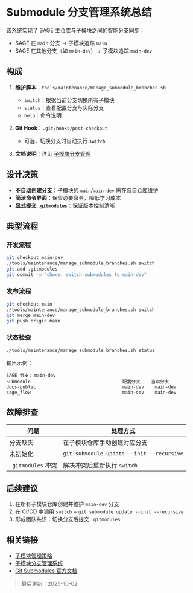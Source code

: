 # Submodule 分支管理系统总结

该系统实现了 SAGE 主仓库与子模块之间的智能分支同步：

- SAGE 在 `main` 分支 → 子模块追踪 `main`
- SAGE 在其他分支（如 `main-dev`）→ 子模块追踪 `main-dev`

## 构成

1. **维护脚本**：`tools/maintenance/manage_submodule_branches.sh`
   - `switch`：根据当前分支切换所有子模块
   - `status`：查看配置分支与实际分支
   - `help`：命令说明

2. **Git Hook**：`.git/hooks/post-checkout`
   - 可选，切换分支时自动执行 `switch`

3. **文档说明**：详见 [子模块分支管理](submodule_branch_management.md)

## 设计决策

- **不自动创建分支**：子模块的 `main`/`main-dev` 需在各自仓库维护
- **简洁命令界面**：保留必要命令，降低学习成本
- **显式提交 `.gitmodules`**：保证版本控制清晰

## 典型流程

### 开发流程
```bash
git checkout main-dev
./tools/maintenance/manage_submodule_branches.sh switch
git add .gitmodules
git commit -m "chore: switch submodules to main-dev"
```

### 发布流程
```bash
git checkout main
./tools/maintenance/manage_submodule_branches.sh switch
git merge main-dev
git push origin main
```

### 状态检查
```bash
./tools/maintenance/manage_submodule_branches.sh status
```

输出示例：
```
SAGE 分支: main-dev
Submodule                                  配置分支    当前分支
docs-public                                main-dev    main-dev
sage_flow                                  main-dev    main-dev
```

## 故障排查

| 问题 | 处理方式 |
|------|-----------|
| 分支缺失 | 在子模块仓库手动创建对应分支 |
| 未初始化 | `git submodule update --init --recursive` |
| `.gitmodules` 冲突 | 解决冲突后重新执行 `switch` |

## 后续建议

1. 在所有子模块仓库创建并维护 `main-dev` 分支
2. 在 CI/CD 中调用 `switch` + `git submodule update --init --recursive`
3. 形成团队共识：切换分支后提交 `.gitmodules`

## 相关链接

- [子模块管理策略](submodule_management.md)
- [子模块分支管理系统](submodule_branch_management.md)
- [Git Submodules 官方文档](https://git-scm.com/book/en/v2/Git-Tools-Submodules)

> 最后更新：2025-10-02
